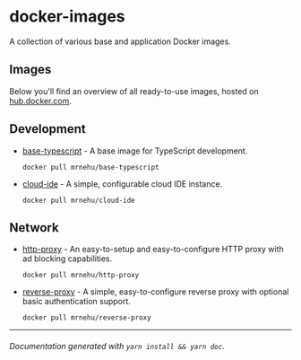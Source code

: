 docker-images
=============

A collection of various base and application Docker images.

## Images

Below you'll find an overview of all ready-to-use images, hosted on [hub.docker.com](https://hub.docker.com/r/mrnehu).

## Development

-	[base-typescript](https://hub.docker.com/r/mrnehu/base-typescript) - A base image for TypeScript development.

		docker pull mrnehu/base-typescript

-	[cloud-ide](https://hub.docker.com/r/mrnehu/cloud-ide) - A simple, configurable cloud IDE instance.

		docker pull mrnehu/cloud-ide


## Network

-	[http-proxy](https://hub.docker.com/r/mrnehu/http-proxy) - An easy-to-setup and easy-to-configure HTTP proxy with ad blocking capabilities.

		docker pull mrnehu/http-proxy

-	[reverse-proxy](https://hub.docker.com/r/mrnehu/reverse-proxy) - A simple, easy-to-configure reverse proxy with optional basic authentication support.

		docker pull mrnehu/reverse-proxy


---

###### Documentation generated with `yarn install && yarn doc`.
